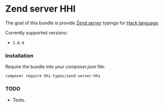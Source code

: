 # Zend server HHI

The goal of this bundle is provide [Zend server](https://github.com/zendframework/zend-server)
typings for [Hack language](https://hacklang.org/).

Currently supported versions:

- `2.8.0`

### Installation

Require the bundle into your _composer.json_ file:
```
composer require hhi-types/zend-server-hhi
```

### TODO

- Tests.
